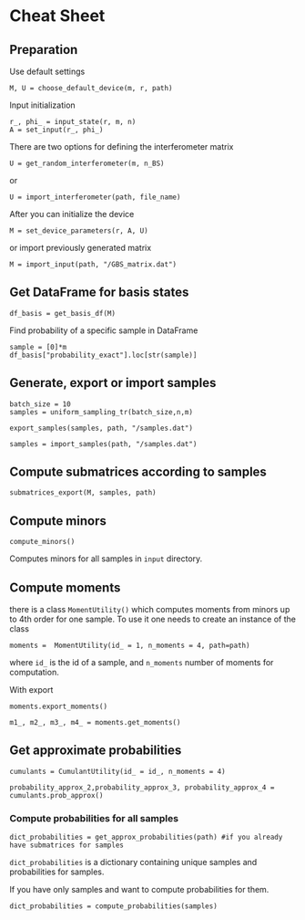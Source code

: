 # Cheat Sheet

## Preparation 

Use default settings 

```
M, U = choose_default_device(m, r, path)
```

Input initialization

```
r_, phi_ = input_state(r, m, n) 
A = set_input(r_, phi_) 
```


There are two options for defining the interferometer matrix
```
U = get_random_interferometer(m, n_BS)
```

or 
```
U = import_interferometer(path, file_name)
```

After you can initialize the device

```
M = set_device_parameters(r, A, U)
```

or import previously generated matrix

```
M = import_input(path, "/GBS_matrix.dat")
```

## Get DataFrame for basis states

```
df_basis = get_basis_df(M)
```
Find probability of a specific sample in DataFrame

```
sample = [0]*m
df_basis["probability_exact"].loc[str(sample)] 
```

## Generate, export or import samples

```
batch_size = 10 
samples = uniform_sampling_tr(batch_size,n,m)

export_samples(samples, path, "/samples.dat")

samples = import_samples(path, "/samples.dat")
```

## Compute submatrices according to samples

```
submatriсes_export(M, samples, path)
```

## Compute minors 

```
compute_minors()
```

Computes minors for all samples in `input` directory. 

## Compute moments 

there is a class `MomentUtility()` which computes moments from minors up to 4th order for one sample. 
To use it one needs to create an instance of the class

```
moments =  MomentUtility(id_ = 1, n_moments = 4, path=path)
```

where `id_` is the id of a sample, and `n_moments` number of moments for computation. 

With export

```
moments.export_moments()

m1_, m2_, m3_, m4_ = moments.get_moments()
```

## Get approximate probabilities

```
cumulants = CumulantUtility(id_ = id_, n_moments = 4)

probability_approx_2,probability_approx_3, probability_approx_4 = cumulants.prob_approx()
```

### Compute probabilities for all samples

```
dict_probabilities = get_approx_probabilities(path) #if you already have submatrices for samples
```

`dict_probabilities` is a dictionary containing unique samples and probabilities for samples. 


If you have only samples and want to compute probabilities for them. 

```
dict_probabilities = compute_probabilities(samples)
```

